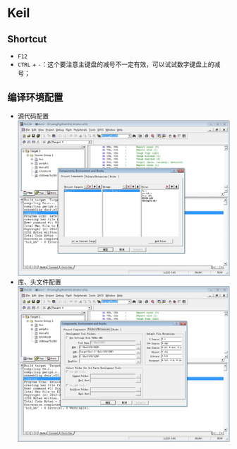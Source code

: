 # Keil 

## Shortcut

* `F12`
* `CTRL` + `-`：这个要注意主键盘的减号不一定有效，可以试试数字键盘上的减号；

## 编译环境配置

* 源代码配置
  ![images/Keil_Components.png](images/Keil_Components.png)
* 库、头文件配置
  ![images/Keil_Environment.png](images/Keil_Environment.png)